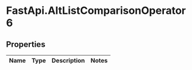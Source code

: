 # FastApi.AltListComparisonOperator6

## Properties
Name | Type | Description | Notes
------------ | ------------- | ------------- | -------------
